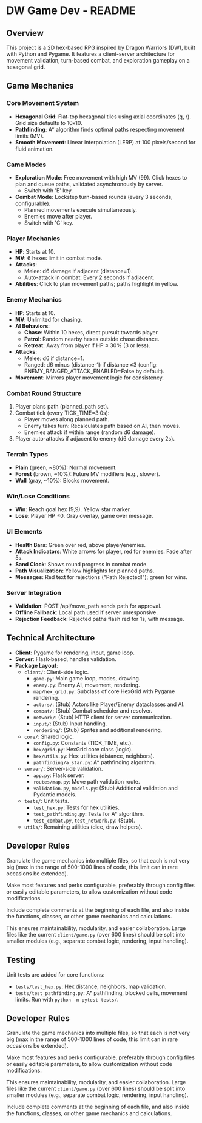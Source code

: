 # DW Game Dev - README

## Overview
This project is a 2D hex-based RPG inspired by Dragon Warriors (DW), built with Python and Pygame. It features a client-server architecture for movement validation, turn-based combat, and exploration gameplay on a hexagonal grid.

## Game Mechanics

### Core Movement System
- **Hexagonal Grid**: Flat-top hexagonal tiles using axial coordinates (q, r). Grid size defaults to 10x10.
- **Pathfinding**: A* algorithm finds optimal paths respecting movement limits (MV).
- **Smooth Movement**: Linear interpolation (LERP) at 100 pixels/second for fluid animation.

### Game Modes
- **Exploration Mode**: Free movement with high MV (99). Click hexes to plan and queue paths, validated asynchronously by server.
  - Switch with 'E' key.
- **Combat Mode**: Lockstep turn-based rounds (every 3 seconds, configurable).
  - Planned movements execute simultaneously.
  - Enemies move after player.
  - Switch with 'C' key.

### Player Mechanics
- **HP**: Starts at 10.
- **MV**: 6 hexes limit in combat mode.
- **Attacks**:
  - Melee: d6 damage if adjacent (distance=1).
  - Auto-attack in combat: Every 2 seconds if adjacent.
- **Abilities**: Click to plan movement paths; paths highlight in yellow.

### Enemy Mechanics
- **HP**: Starts at 10.
- **MV**: Unlimited for chasing.
- **AI Behaviors**:
  - **Chase**: Within 10 hexes, direct pursuit towards player.
  - **Patrol**: Random nearby hexes outside chase distance.
  - **Retreat**: Away from player if HP ≤ 30% (3 or less).
- **Attacks**:
  - Melee: d6 if distance=1.
  - Ranged: d6 minus (distance-1) if distance ≤3 (config: ENEMY_RANGED_ATTACK_ENABLED=False by default).
- **Movement**: Mirrors player movement logic for consistency.

### Combat Round Structure
1. Player plans path (planned_path set).
2. Combat tick (every TICK_TIME=3.0s):
   - Player moves along planned path.
   - Enemy takes turn: Recalculates path based on AI, then moves.
   - Enemies attack if within range (random d6 damage).
3. Player auto-attacks if adjacent to enemy (d6 damage every 2s).

### Terrain Types
- **Plain** (green, ~80%): Normal movement.
- **Forest** (brown, ~10%): Future MV modifiers (e.g., slower).
- **Wall** (gray, ~10%): Blocks movement.

### Win/Lose Conditions
- **Win**: Reach goal hex (9,9). Yellow star marker.
- **Lose**: Player HP ≤0. Gray overlay, game over message.

### UI Elements
- **Health Bars**: Green over red, above player/enemies.
- **Attack Indicators**: White arrows for player, red for enemies. Fade after 5s.
- **Sand Clock**: Shows round progress in combat mode.
- **Path Visualization**: Yellow highlights for planned paths.
- **Messages**: Red text for rejections ("Path Rejected!"); green for wins.

### Server Integration
- **Validation**: POST /api/move_path sends path for approval.
- **Offline Fallback**: Local path used if server unresponsive.
- **Rejection Feedback**: Rejected paths flash red for 1s, with message.

## Technical Architecture
- **Client**: Pygame for rendering, input, game loop.
- **Server**: Flask-based, handles validation.
- **Package Layout**:
  - `client/`: Client-side logic.
    - `game.py`: Main game loop, modes, drawing.
    - `enemy.py`: Enemy AI, movement, rendering.
    - `map/hex_grid.py`: Subclass of core HexGrid with Pygame rendering.
    - `actors/`: (Stub) Actors like Player/Enemy dataclasses and AI.
    - `combat/`: (Stub) Combat scheduler and resolver.
    - `network/`: (Stub) HTTP client for server communication.
    - `input/`: (Stub) Input handling.
    - `rendering/`: (Stub) Sprites and additional rendering.
  - `core/`: Shared logic.
    - `config.py`: Constants (TICK_TIME, etc.).
    - `hex/grid.py`: HexGrid core class (logic).
    - `hex/utils.py`: Hex utilities (distance, neighbors).
    - `pathfinding/a_star.py`: A* pathfinding algorithm.
  - `server/`: Server-side validation.
    - `app.py`: Flask server.
    - `routes/map.py`: Move path validation route.
    - `validation.py`, `models.py`: (Stub) Additional validation and Pydantic models.
  - `tests/`: Unit tests.
    - `test_hex.py`: Tests for hex utilities.
    - `test_pathfinding.py`: Tests for A* algorithm.
    - `test_combat.py`, `test_network.py`: (Stub).
  - `utils/`: Remaining utilities (dice, draw helpers).
## Developer Rules
Granulate the game mechanics into multiple files, so that each is not very big (max in the range of 500-1000 lines of code, this limit can in rare occasions be extended).

Make most features and perks configurable, preferably through config files or easily editable parameters, to allow customization without code modifications.

Include complete comments at the beginning of each file, and also inside the functions, classes, or other game mechanics and calculations.

This ensures maintainability, modularity, and easier collaboration. Large files like the current `client/game.py` (over 600 lines) should be split into smaller modules (e.g., separate combat logic, rendering, input handling).

## Testing
Unit tests are added for core functions:
- `tests/test_hex.py`: Hex distance, neighbors, map validation.
- `tests/test_pathfinding.py`: A* pathfinding, blocked cells, movement limits.
Run with `python -m pytest tests/`.

## Developer Rules
Granulate the game mechanics into multiple files, so that each is not very big (max in the range of 500-1000 lines of code, this limit can in rare occasions be extended).

Make most features and perks configurable, preferably through config files or easily editable parameters, to allow customization without code modifications.

This ensures maintainability, modularity, and easier collaboration. Large files like the current `client/game.py` (over 600 lines) should be split into smaller modules (e.g., separate combat logic, rendering, input handling).

Include complete comments at the beginning of each file, and also inside the functions, classes, or other game mechanics and calculations.
